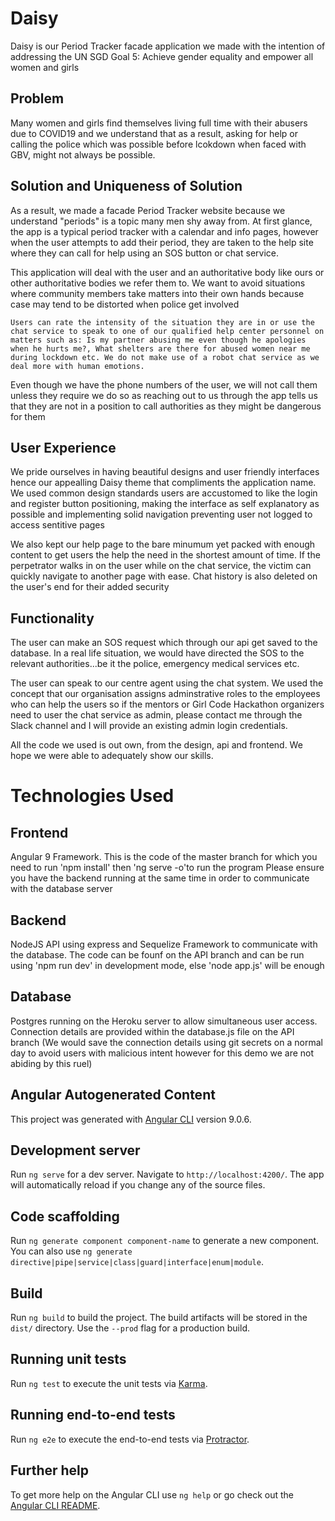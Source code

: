 # Daisy
Daisy is our Period Tracker facade application we made with the intention of addressing the UN SGD Goal 5: Achieve gender equality and empower all women and girls

## Problem
Many women and girls find themselves living full time with their abusers due to COVID19 and we understand that as a result, asking for help or calling the police which was possible before lcokdown when faced with GBV, might not always be possible.

## Solution and Uniqueness of Solution
As a result, we made a facade Period Tracker website because we understand "periods" is a topic many men shy away from.
At first glance, the app is a typical period tracker with a calendar and info pages, however when the user attempts to add their period, they are taken to the help site where they can call for help using an SOS button or chat service.

This application will deal with the user and an authoritative body like ours or other authoritative bodies we refer them to. We want to avoid situations where community members take matters into their own hands because case may tend to be distorted when police get involved

`Users can rate the intensity of the situation they are in or use the chat service to speak to one of our qualified help center personnel on matters such as: Is my partner abusing me even though he apologies when he hurts me?, What shelters are there for abused women near me during lockdown etc. We do not make use of a robot chat service as we deal more with human emotions.`

Even though we have the phone numbers of the user, we will not call them unless they require we do so as reaching out to us through the app tells us that they are not in a position to call authorities as they might be dangerous for them

## User Experience
We pride ourselves in having beautiful designs and user friendly interfaces hence our appealling Daisy theme that compliments the application name. 
We used common design standards users are accustomed to like the login and register button positioning, making the interface as self explanatory as possible and implementing solid navigation preventing user not logged to access sentitive pages

We also kept our help page to the bare minumum yet packed with enough content to get users the help the need in the shortest amount of time. If the perpetrator walks in on the user while on the chat service, the victim can quickly navigate to another page with ease. Chat history is also deleted on the user's end for their added security

## Functionality
The user can make an SOS request which through our api get saved to the database. In a real life situation, we would have directed the SOS to the relevant authorities...be it the police, emergency medical services etc.

The user can speak to our centre agent using the chat system. We used the concept that our organisation assigns adminstrative roles to the employees who can help the users so if the mentors or Girl Code Hackathon organizers need to user the chat service as admin, please contact me through the Slack channel and I will provide an existing admin login credentials.

All the code we used is out own, from the design, api and frontend. We hope we were able to adequately show our skills.


# Technologies Used
## Frontend
Angular 9 Framework. This is the code of the master branch for which you need to run 'npm install' then 'ng serve -o'to run the program
Please ensure you have the backend running at the same time in order to communicate with the database server

## Backend
NodeJS API using express and Sequelize Framework to communicate with the database. 
The code can be founf on the API branch and can be run using 'npm run dev' in development mode, else 'node app.js' will be enough

## Database
Postgres running on the Heroku server to allow simultaneous user access. Connection details are provided within the database.js file on the API branch
(We would save the connection details using git secrets on a normal day to avoid users with malicious intent however for this demo we are not abiding by this ruel)



## Angular Autogenerated Content
This project was generated with [Angular CLI](https://github.com/angular/angular-cli) version 9.0.6.

## Development server

Run `ng serve` for a dev server. Navigate to `http://localhost:4200/`. The app will automatically reload if you change any of the source files.

## Code scaffolding

Run `ng generate component component-name` to generate a new component. You can also use `ng generate directive|pipe|service|class|guard|interface|enum|module`.

## Build

Run `ng build` to build the project. The build artifacts will be stored in the `dist/` directory. Use the `--prod` flag for a production build.

## Running unit tests

Run `ng test` to execute the unit tests via [Karma](https://karma-runner.github.io).

## Running end-to-end tests

Run `ng e2e` to execute the end-to-end tests via [Protractor](http://www.protractortest.org/).

## Further help

To get more help on the Angular CLI use `ng help` or go check out the [Angular CLI README](https://github.com/angular/angular-cli/blob/master/README.md).
